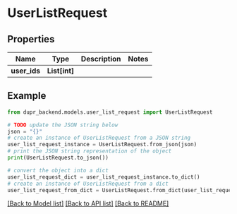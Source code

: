# UserListRequest


## Properties

Name | Type | Description | Notes
------------ | ------------- | ------------- | -------------
**user_ids** | **List[int]** |  | 

## Example

```python
from dupr_backend.models.user_list_request import UserListRequest

# TODO update the JSON string below
json = "{}"
# create an instance of UserListRequest from a JSON string
user_list_request_instance = UserListRequest.from_json(json)
# print the JSON string representation of the object
print(UserListRequest.to_json())

# convert the object into a dict
user_list_request_dict = user_list_request_instance.to_dict()
# create an instance of UserListRequest from a dict
user_list_request_from_dict = UserListRequest.from_dict(user_list_request_dict)
```
[[Back to Model list]](../README.md#documentation-for-models) [[Back to API list]](../README.md#documentation-for-api-endpoints) [[Back to README]](../README.md)



